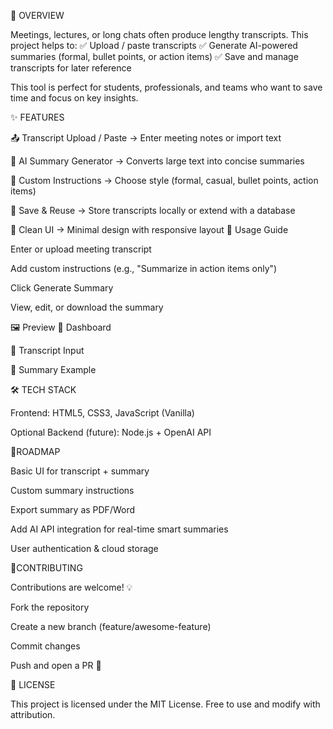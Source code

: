 🌟 OVERVIEW

Meetings, lectures, or long chats often produce lengthy transcripts. This project helps to:
✅ Upload / paste transcripts
✅ Generate AI-powered summaries (formal, bullet points, or action items)
✅ Save and manage transcripts for later reference

This tool is perfect for students, professionals, and teams who want to save time and focus on key insights.

✨ FEATURES

📤 Transcript Upload / Paste → Enter meeting notes or import text

🤖 AI Summary Generator → Converts large text into concise summaries

🎯 Custom Instructions → Choose style (formal, casual, bullet points, action items)

💾 Save & Reuse → Store transcripts locally or extend with a database

🎨 Clean UI → Minimal design with responsive layout
🚀 Usage Guide

Enter or upload meeting transcript

Add custom instructions (e.g., "Summarize in action items only")

Click Generate Summary

View, edit, or download the summary

🖼️ Preview
🔹 Dashboard

🔹 Transcript Input

🔹 Summary Example

🛠️ TECH STACK

Frontend: HTML5, CSS3, JavaScript (Vanilla)

Optional Backend (future): Node.js + OpenAI API

📌ROADMAP

 Basic UI for transcript + summary

 Custom summary instructions

 Export summary as PDF/Word

 Add AI API integration for real-time smart summaries

 User authentication & cloud storage

🤝CONTRIBUTING

Contributions are welcome! 💡

Fork the repository

Create a new branch (feature/awesome-feature)

Commit changes

Push and open a PR 🚀

📜 LICENSE

This project is licensed under the MIT License.
Free to use and modify with attribution.
